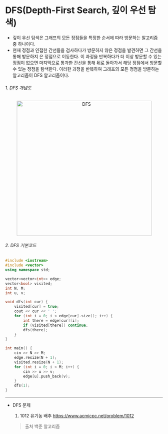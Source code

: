 # DFS(Depth-First Search, 깊이 우선 탐색)

* 깊이 우선 탐색은 그래프의 모든 정점들을 특정한 순서에 따라 방문하는 알고리즘 중 하나이다. 
* 현재 정점과 인접한 간선들을 검사하다가 방문하지 않은 정점을 발견하면 그 간선을 통해 방문하지 은 정점으로 이동한다.
  이 과정을 반복하다가 더 이상 방문할 수 있는 정점이 없으면 마지막으로 통과한 간선을 통해 뒤로 돌아가서 해당 정점에서 방문할 수 있는 정점을 탐색한다. 이러한 과정을 반복하여 그래프의 모든 정점을 방문하는 알고리즘이 DFS 알고리즘이다.



###### 1. DFS 개념도

<center><img width="431" alt="DFS" src="https://user-images.githubusercontent.com/48287388/54182594-4954bb00-44e5-11e9-88db-99320885018b.png"></center>



###### 2. DFS 기본코드

~~~c++
#include <iostream>
#include <vector>
using namespace std;

vector<vector<int>> edge;
vector<bool> visited;
int N, M;
int u, v;

void dfs(int cur) {
    visited[cur] = true;
    cout << cur << ' ';
    for (int i = 0; i < edge[cur].size(); i++) {
        int there = edge[cur][i];
        if (visited[there]) continue;
        dfs(there);
    }
}

int main() {
    cin >> N >> M;
    edge.resize(N + 1);
    visited.resize(N + 1);
    for (int i = 0; i < M; i++) {
        cin >> u >> v;
        edge[u].push_back(v);
    }
    dfs(1);
}
~~~



----

* DFS 문제

  1. 1012 유기농 배추 <https://www.acmicpc.net/problem/1012>

  

  > 출처 백준 알고리즘







